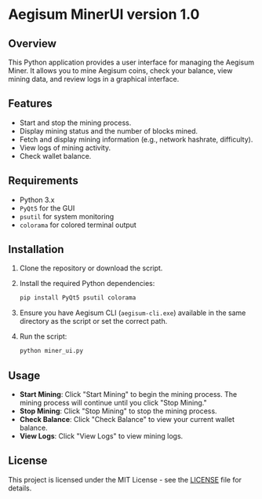 # Aegisum MinerUI version 1.0

## Overview
This Python application provides a user interface for managing the Aegisum Miner. It allows you to mine Aegisum coins, check your balance, view mining data, and review logs in a graphical interface.

## Features
- Start and stop the mining process.
- Display mining status and the number of blocks mined.
- Fetch and display mining information (e.g., network hashrate, difficulty).
- View logs of mining activity.
- Check wallet balance.

## Requirements
- Python 3.x
- `PyQt5` for the GUI
- `psutil` for system monitoring
- `colorama` for colored terminal output

## Installation

1. Clone the repository or download the script.
2. Install the required Python dependencies:

    ```bash
    pip install PyQt5 psutil colorama
    ```

3. Ensure you have Aegisum CLI (`aegisum-cli.exe`) available in the same directory as the script or set the correct path.

4. Run the script:

    ```bash
    python miner_ui.py
    ```

## Usage
- **Start Mining**: Click "Start Mining" to begin the mining process. The mining process will continue until you click "Stop Mining."
- **Stop Mining**: Click "Stop Mining" to stop the mining process.
- **Check Balance**: Click "Check Balance" to view your current wallet balance.
- **View Logs**: Click "View Logs" to view mining logs.

## License
This project is licensed under the MIT License - see the [LICENSE](LICENSE) file for details.
